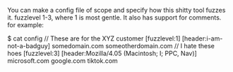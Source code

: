 You can make a config file of scope and specify how this shitty tool fuzzes it.
fuzzlevel 1-3, where 1 is most gentle.
It also has support for comments.
for example:

$ cat config
// These are for the XYZ customer
[fuzzlevel:1]
[header:i-am-not-a-badguy]
somedomain.com
someotherdomain.com 
// I hate these hoes
[fuzzlevel:3]
[header:Mozilla/4.05 (Macintosh; I; PPC, Nav)]
microsoft.com
google.com
tiktok.com